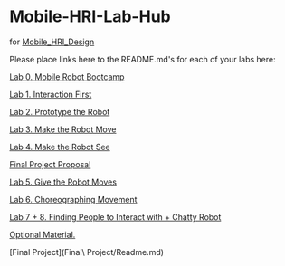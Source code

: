 # Mobile-HRI-Lab-Hub
for [Mobile_HRI_Design](https://github.com/FAR-Lab/Mobile_HRI_Design)

Please place links here to the README.md's for each of your labs here:

[Lab 0. Mobile Robot Bootcamp](Lab0/Readme.md)

[Lab 1. Interaction First](Lab1/Readme.md)

[Lab 2. Prototype the Robot](Lab2/Readme.md)

[Lab 3. Make the Robot Move](Lab3/Readme.md)

[Lab 4. Make the Robot See](Lab4/Readme.md)

[Final Project Proposal](Final_Project_Proposal/Readme.md)

[Lab 5. Give the Robot Moves](Lab5/Readme.md)

[Lab 6. Choreographing Movement](Lab6/Readme.md)

[Lab 7 + 8. Finding People to Interact with + Chatty Robot](Lab7/Readme.md)

[Optional Material.](Optional_Material/Readme.md)


[Final Project](Final\ Project/Readme.md)

